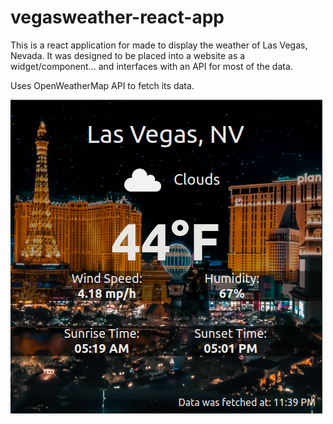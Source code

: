 # vegasweather-react-app

This is a react application for made to display the weather of Las Vegas, Nevada. It was designed to be placed into a website as a widget/component... and interfaces with an API for most of the data.

Uses OpenWeatherMap API to fetch its data.

![alt text](./docs/picture.png)
